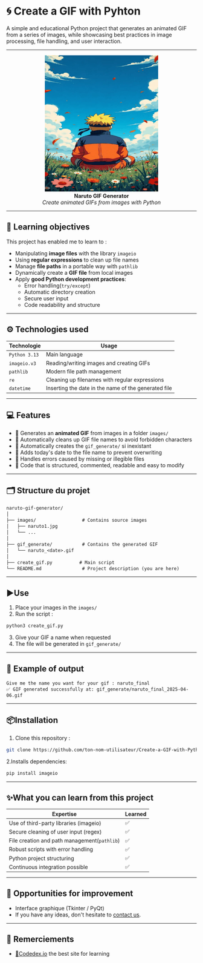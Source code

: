 # 🌀 Create a GIF with Pyhton

A simple and educational Python project that generates an animated GIF from a series of images, while showcasing best practices in image processing, file handling, and user interaction.

---
<p align="center">
  <img src="gif_generate/test_2025-04-06.gif" width="300" /><br>
  <strong>Naruto GIF Generator</strong><br>
  <em>Create animated GIFs from images with Python</em>
</p>

---

## 🎯 Learning objectives
This project has enabled me to learn to :

- Manipulating **image files** with the library `imageio`
- Using **regular expressions** to clean up file names
- Manage **file paths** in a portable way with `pathlib`
- Dynamically create a **GIF file** from local images
- Apply **good Python development practices**:
  - Error handling(`try/except`)
  - Automatic directory creation
  - Secure user input
  - Code readability and structure

---

## ⚙️ Technologies used

| Technologie | Usage |
|-------------|-------|
| `Python 3.13` | Main language |
| `imageio.v3` | Reading/writing images and creating GIFs |
| `pathlib` | Modern file path management |
| `re` | Cleaning up filenames with regular expressions |
| `datetime` | Inserting the date in the name of the generated file |

---

## 💻 Features

- 🔄 Generates an **animated GIF** from images in a folder `images/`
- 🧼 Automatically cleans up GIF file names to avoid forbidden characters
- 📁 Automatically creates the `gif_generate/` si inexistant
- 📅 Adds today's date to the file name to prevent overwriting
- 🔐 Handles errors caused by missing or illegible files
- 🧠 Code that is structured, commented, readable and easy to modify

---

## 🗂️ Structure du projet

```
naruto-gif-generator/
│
├── images/                 # Contains source images
│   ├── naruto1.jpg
│   └── ...
│
├── gif_generate/           # Contains the generated GIF
│   └── naruto_<date>.gif
│
├── create_gif.py          # Main script
└── README.md               # Project description (you are here)
```

---

## ▶️Use

1. Place your images in the `images/`
2. Run the script :

```bash
python3 create_gif.py
```

3. Give your GIF a name when requested
4. The file will be generated in `gif_generate/`

---

## 🧪 Example of output

```
Give me the name you want for your gif : naruto_final
✅ GIF generated successfully at: gif_generate/naruto_final_2025-04-06.gif
```

---

## 📦Installation

1. Clone this repository :

```bash
git clone https://github.com/ton-nom-utilisateur/Create-a-GIF-with-Python.git
```

2.Installs dependencies:

```bash
pip install imageio
```

---

## ✨What you can learn from this project
| Expertise | Learned |
|------------|---------|
| Use of third-party libraries (imageio) | ✅ |
| Secure cleaning of user input (regex) | ✅ |
| File creation and path management(`pathlib`) | ✅ |
| Robust scripts with error handling | ✅ |
| Python project structuring | ✅ |
| Continuous integration possible | ✅ |

---

## 🔄 Opportunities for improvement

- Interface graphique (Tkinter / PyQt)
- If you have any ideas, don't hesitate to [contact us](https://github.com/LaudeDignus/Create-a-GIF-with-Python.git/discussions).

---

## 🙌 Remerciements

- [🔗Codedex.io](https://www.codedex.io) the best site for learning
